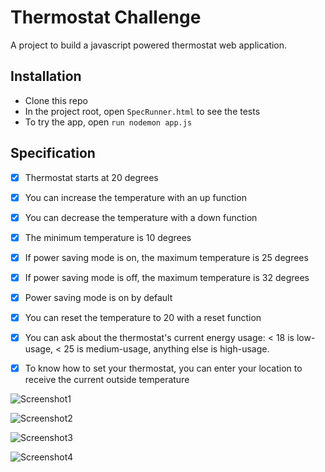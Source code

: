 # Thermostat Challenge #

A project to build a javascript powered thermostat web application.

## Installation ##

- Clone this repo
- In the project root, open `SpecRunner.html` to see the tests
- To try the app, open `run nodemon app.js`

## Specification ##

- [x] Thermostat starts at 20 degrees

- [x] You can increase the temperature with an up function

- [x] You can decrease the temperature with a down function

- [x] The minimum temperature is 10 degrees

- [x] If power saving mode is on, the maximum temperature is 25 degrees

- [x] If power saving mode is off, the maximum temperature is 32 degrees

- [x] Power saving mode is on by default

- [x] You can reset the temperature to 20 with a reset function

- [x] You can ask about the thermostat's current energy usage: < 18 is low-usage, < 25 is       medium-usage, anything else is high-usage.

- [x] To know how to set your thermostat, you can enter your location to receive the            current outside temperature

![Screenshot1](https://ibb.co/NVfLq5T/Screenshot-2019-11-14-at-10-36-20.png)

![Screenshot2](https://ibb.co/5hk7g0x/Screenshot-2019-11-14-at-10-36-35.png)

![Screenshot3](https://ibb.co/fdtLwZn/Screenshot-2019-11-14-at-10-36-52.png)

![Screenshot4](https://ibb.co/LPsx8LL/Screenshot-2019-11-14-at-10-37-04.png)
